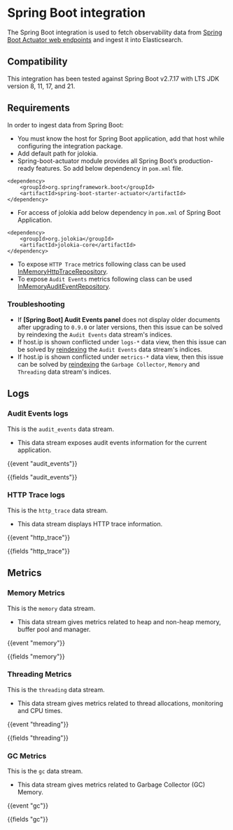 # Spring Boot integration

The Spring Boot integration is used to fetch observability data from [Spring Boot Actuator web endpoints](https://docs.spring.io/spring-boot/docs/2.6.3/actuator-api/htmlsingle/) and ingest it into Elasticsearch.

## Compatibility

This integration has been tested against Spring Boot v2.7.17 with LTS JDK version 8, 11, 17, and 21.

## Requirements

In order to ingest data from Spring Boot:
- You must know the host for Spring Boot application, add that host while configuring the integration package.
- Add default path for jolokia.
- Spring-boot-actuator module provides all Spring Boot’s production-ready features. So add below dependency in `pom.xml` file.
```
<dependency>
    <groupId>org.springframework.boot</groupId>
    <artifactId>spring-boot-starter-actuator</artifactId>
</dependency>
```
- For access of jolokia add below dependency in `pom.xml` of Spring Boot Application.
```
<dependency>
    <groupId>org.jolokia</groupId>
    <artifactId>jolokia-core</artifactId>
</dependency>
```
- To expose `HTTP Trace` metrics following class can be used [InMemoryHttpTraceRepository](https://docs.spring.io/spring-boot/docs/2.0.6.RELEASE/api/org/springframework/boot/actuate/trace/http/InMemoryHttpTraceRepository.html).
- To expose `Audit Events` metrics following class can be used [InMemoryAuditEventRepository](https://docs.spring.io/spring-boot/docs/current/api/org/springframework/boot/actuate/audit/InMemoryAuditEventRepository.html).

### Troubleshooting

- If **[Spring Boot] Audit Events panel** does not display older documents after upgrading to ``0.9.0`` or later versions, then this issue can be solved by reindexing the ``Audit Events`` data stream's indices.
- If host.ip is shown conflicted under ``logs-*`` data view, then this issue can be solved by [reindexing](https://www.elastic.co/guide/en/elasticsearch/reference/current/use-a-data-stream.html#reindex-with-a-data-stream) the ``Audit Events`` data stream's indices. 
- If host.ip is shown conflicted under ``metrics-*`` data view, then this issue can be solved by [reindexing](https://www.elastic.co/guide/en/elasticsearch/reference/current/use-a-data-stream.html#reindex-with-a-data-stream) the ``Garbage Collector``, ``Memory`` and ``Threading`` data stream's indices.

## Logs

### Audit Events logs

This is the `audit_events` data stream.

- This data stream exposes audit events information for the current application.

{{event "audit_events"}}

{{fields "audit_events"}}

### HTTP Trace logs

This is the `http_trace` data stream.

- This data stream displays HTTP trace information.

{{event "http_trace"}}

{{fields "http_trace"}}

## Metrics

### Memory Metrics

This is the `memory` data stream.

- This data stream gives metrics related to heap and non-heap memory, buffer pool and manager.

{{event "memory"}}

{{fields "memory"}}

### Threading Metrics

This is the `threading` data stream.

- This data stream gives metrics related to thread allocations, monitoring and CPU times.

{{event "threading"}}

{{fields "threading"}}

### GC Metrics

This is the `gc` data stream.

- This data stream gives metrics related to Garbage Collector (GC) Memory.

{{event "gc"}}

{{fields "gc"}}
